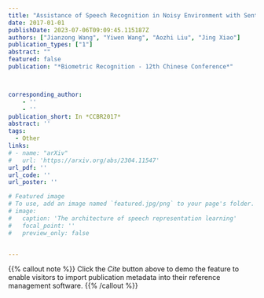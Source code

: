 ```yaml
---
title: "Assistance of Speech Recognition in Noisy Environment with Sentence Level Lip-Reading"
date: 2017-01-01
publishDate: 2023-07-06T09:09:45.115187Z
authors: ["Jianzong Wang", "Yiwen Wang", "Aozhi Liu", "Jing Xiao"]
publication_types: ["1"]
abstract: ""
featured: false
publication: "*Biometric Recognition - 12th Chinese Conference*"



corresponding_author:
    - ''
    - ''
publication_short: In *CCBR2017* 
abstract: ''
tags:
  - Other
links:
# - name: "arXiv"
#   url: 'https://arxiv.org/abs/2304.11547'
url_pdf: ''
url_code: ''
url_poster: ''

# Featured image
# To use, add an image named `featured.jpg/png` to your page's folder.
# image:
#   caption: 'The architecture of speech representation learning'
#   focal_point: ''
#   preview_only: false


---
```


{{% callout note %}}
Click the _Cite_ button above to demo the feature to enable visitors to import publication metadata into their reference management software.
{{% /callout %}}



